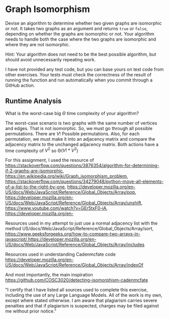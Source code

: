 # Graph Isomorphism

Devise an algorithm to determine whether two given graphs are isomorphic or not.
It takes two graphs as an argument and returns `true` or `false`, depending on
whether the graphs are isomorphic or not. Your algorithm needs to handle both
the case where the two graphs are isomorphic and where they are not isomorphic.

Hint: Your algorithm does not need to be the best possible algorithm, but should
avoid unnecessarily repeating work.

I have not provided any test code, but you can base yours on test code from
other exercises. Your tests must check the correctness of the result of running
the function and run automatically when you commit through a GitHub action.

## Runtime Analysis

What is the worst-case big $\Theta$ time complexity of your algorithm?

The worst-case scenario is two graphs with the same number of vertices and edges. That is not isomorphic. So, we must go through all possible permutations. There are $V!$ Possible permutations. Also, for each permutation, we must make it into an adjacency matrix and compare the adjacency matrix to the unchanged adjacency matrix. Both actions have a time complexity of $V^2$ so Θ($V! * V^2$)




For this assignment, I used the resource of https://stackoverflow.com/questions/3876354/algorithm-for-determining-if-2-graphs-are-isomorphic, https://en.wikipedia.org/wiki/Graph_isomorphism_problem, https://stackoverflow.com/questions/34279048/python-move-all-elements-of-a-list-to-the-right-by-one, https://developer.mozilla.org/en-US/docs/Web/JavaScript/Reference/Global_Objects/Array/pop, https://developer.mozilla.org/en-US/docs/Web/JavaScript/Reference/Global_Objects/Array/unshift, https://www.youtube.com/watch?v=GEr5txF0-jA, https://developer.mozilla.org/en-


Resources used in my attempt to just use a normal adjacency list with the method US/docs/Web/JavaScript/Reference/Global_Objects/Array/sort, https://www.geeksforgeeks.org/how-to-compare-two-arrays-in-javascript/,https://developer.mozilla.org/en-US/docs/Web/JavaScript/Reference/Global_Objects/Array/includes


Resources used in understanding Cadenmcfate code https://developer.mozilla.org/en-US/docs/Web/JavaScript/Reference/Global_Objects/Array/indexOf


And most importantly, the main inspiration https://github.com/COSC3020/detecting-isomorphism-cadenmcfate



"I certify that I have listed all sources used to complete this exercise, including the use of any Large Language Models. All of the work is my own, except where stated otherwise. I am aware that plagiarism carries severe penalties and that if plagiarism is suspected, charges may be filed against me without prior notice."
